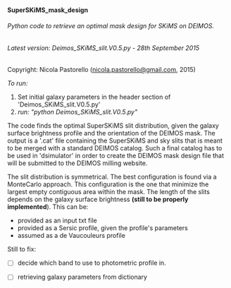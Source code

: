 #### SuperSKiMS_mask_design
###### Python code to retrieve an optimal mask design for SKiMS on DEIMOS. 

###### Latest version: Deimos_SKiMS_slit.V0.5.py - 28th September 2015

Copyright: Nicola Pastorello (nicola.pastorello@gmail.com, 2015)


_To run:_ 

1.  Set initial galaxy parameters in the header section of 'Deimos_SKiMS_slit.V0.5.py'
2.  _run: "python Deimos_SKiMS_slit.V0.5.py"_


The code finds the optimal SuperSKiMS slit distribution, given the galaxy surface 
brightness profile and the orientation of the DEIMOS mask. 
The output is a '.cat' file containing the SuperSKiMS and sky slits that is meant to be 
merged with a standard DEIMOS catalog. Such a final catalog has to be used in 
'dsimulator' in order to create the DEIMOS mask design file that will be submitted to 
the DEIMOS milling website. 

The slit distribution is symmetrical. The best configuration is found via a 
MonteCarlo approach. This configuration is the one that minimize the largest 
empty contiguous area within the mask. 
The length of the slits depends on the galaxy surface brightness **(still to be properly implemented**). 
This can be:
* provided as an input txt file
* provided as a Sersic profile, given the profile's parameters
* assumed as a de Vaucouleurs profile

Still to fix:
*   [ ] decide which band to use to photometric profile in.
*   [ ] retrieving galaxy parameters from dictionary

